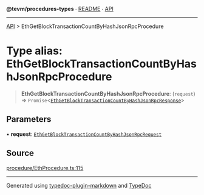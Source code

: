 **@tevm/procedures-types** ∙ [README](../README.md) ∙ [API](../API.md)

***

[API](../API.md) > EthGetBlockTransactionCountByHashJsonRpcProcedure

# Type alias: EthGetBlockTransactionCountByHashJsonRpcProcedure

> **EthGetBlockTransactionCountByHashJsonRpcProcedure**: (`request`) => `Promise`\<[`EthGetBlockTransactionCountByHashJsonRpcResponse`](EthGetBlockTransactionCountByHashJsonRpcResponse.md)\>

## Parameters

▪ **request**: [`EthGetBlockTransactionCountByHashJsonRpcRequest`](EthGetBlockTransactionCountByHashJsonRpcRequest.md)

## Source

[procedure/EthProcedure.ts:115](https://github.com/evmts/tevm-monorepo/blob/main/packages/procedures-types/src/procedure/EthProcedure.ts#L115)

***
Generated using [typedoc-plugin-markdown](https://www.npmjs.com/package/typedoc-plugin-markdown) and [TypeDoc](https://typedoc.org/)
